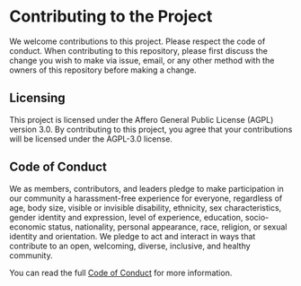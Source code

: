 # Contributing to the Project

We welcome contributions to this project. Please respect the code of conduct.
When contributing to this repository, please first discuss the change you wish to make via issue, email, or any other method with the owners of this repository before making a change.

## Licensing

This project is licensed under the Affero General Public License (AGPL) version 3.0. By contributing to this project, you agree that your contributions will be licensed under the AGPL-3.0 license.

## Code of Conduct

We as members, contributors, and leaders pledge to make participation in our community a harassment-free 
experience for everyone, regardless of age, body size, visible or invisible disability, ethnicity, sex 
characteristics, gender identity and expression, level of experience, education, socio-economic status, 
nationality, personal appearance, race, religion, or sexual identity and orientation.
We pledge to act and interact in ways that contribute to an open, welcoming, diverse, inclusive, 
and healthy community.

You can read the full [Code of Conduct](./CODE_OF_CONDUCT.md) for more information.

